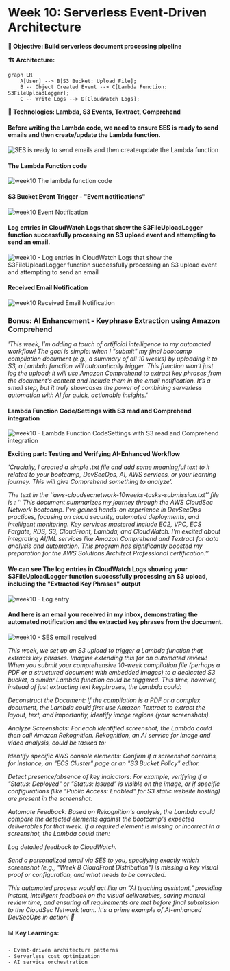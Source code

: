 # Week 10: Serverless Event-Driven Architecture 

**🎯 Objective: Build serverless document processing pipeline** 

**🏗️ Architecture:** 
```mermaid
graph LR  
    A[User] --> B[S3 Bucket: Upload File];  
    B -- Object Created Event --> C[Lambda Function: S3FileUploadLogger];  
    C -- Write Logs --> D[CloudWatch Logs];
```
**🔧 Technologies: Lambda, S3 Events, Textract, Comprehend**
 

#### Before writing the Lambda code, we need to ensure SES is ready to send emails and then create/update the Lambda function. 
![SES is ready to send emails and then createupdate the Lambda function](https://github.com/user-attachments/assets/ecf1db10-65b5-47c3-aca1-8ffcc5942ff7)

#### The Lambda Function code 
![week10 The lambda function code](https://github.com/user-attachments/assets/c26805f0-d6ba-40b3-be6f-4826c63928c7)

#### S3 Bucket Event Trigger  -  "Event notifications" 
![week10 Event Notification](https://github.com/user-attachments/assets/e117a8b2-be61-4cea-9c9f-9deb7b5fe2e9)

#### Log entries in CloudWatch Logs that show the S3FileUploadLogger function successfully processing an S3 upload event and attempting to send an email. 
![week10 - Log entries in CloudWatch Logs that show the S3FileUploadLogger function successfully processing an S3 upload event and attempting to send an email](https://github.com/user-attachments/assets/2270fb49-9040-488f-9664-be37b3de510d)

#### Received Email Notification 
![week10 Received Email Notification](https://github.com/user-attachments/assets/ef876fed-c1c0-4882-84c9-e5a5885f4308)


### Bonus: AI Enhancement - Keyphrase Extraction using Amazon Comprehend 

_'This week, I’m adding a touch of artificial intelligence to my automated workflow! The goal is simple: when I "submit" my final bootcamp compilation document (e.g., a summary of all 10 weeks) by uploading it to S3, a Lambda function will automatically trigger. This function won't just log the upload; it will use Amazon Comprehend to extract key phrases from the document's content and include them in the email notification. It’s a small step, but it truly showcases the power of combining serverless automation with AI for quick, actionable insights.'_ 

#### Lambda Function Code/Settings with S3 read and Comprehend integration 
![week10 - Lambda Function CodeSettings with S3 read and Comprehend integration](https://github.com/user-attachments/assets/a0177efe-bb47-47d3-9553-b66709e2d05c)

**Exciting part: Testing and Verifying AI-Enhanced Workflow** 

_'Crucially, I created a simple .txt file and add some meaningful text to it related to your bootcamp, DevSecOps, AI, AWS services, or your learning journey. This will give Comprehend something to analyze'._ 

_The text in the ‘’aws-cloudsecnetwork-10weeks-tasks-submission.txt’’ file is : 
‘’ This document summarizes my journey through the AWS CloudSec Network bootcamp. I've gained hands-on experience in DevSecOps practices, focusing on cloud security, automated deployments, and intelligent monitoring. Key services mastered include EC2, VPC, ECS Fargate, RDS, S3, CloudFront, Lambda, and CloudWatch. I'm excited about integrating AI/ML services like Amazon Comprehend and Textract for data analysis and automation. This program has significantly boosted my preparation for the AWS Solutions Architect Professional certification.’’_ 

#### We can see The log entries in CloudWatch Logs showing your S3FileUploadLogger function successfully processing an S3 upload, including the "Extracted Key Phrases" output 
![week10 - Log entry](https://github.com/user-attachments/assets/abeb4a55-2c7f-4b71-90c4-cc0b49b9185f)

#### And here is an email you received in my inbox, demonstrating the automated notification and the extracted key phrases from the document. 
![week10 - SES email received](https://github.com/user-attachments/assets/79c87c08-0c3e-40a4-b103-b3e2226bda50)

_This week, we set up an S3 upload to trigger a Lambda function that extracts key phrases. Imagine extending this for an automated review! When you submit your comprehensive 10-week compilation file (perhaps a PDF or a structured document with embedded images) to a dedicated S3 bucket, a similar Lambda function could be triggered. This time, however, instead of just extracting text keyphrases, the Lambda could:_ 

 *Deconstruct the Document: If the compilation is a PDF or a complex document, the Lambda could first use Amazon Textract to extract the layout, text, and importantly, identify image regions (your screenshots).* 

 *Analyze Screenshots: For each identified screenshot, the Lambda could then call Amazon Rekognition. Rekognition, an AI service for image and video analysis, could be tasked to:* 

 *Identify specific AWS console elements: Confirm if a screenshot contains, for instance, an "ECS Cluster" page or an "S3 Bucket Policy" editor.* 

 *Detect presence/absence of key indicators: For example, verifying if a "Status: Deployed" or "Status: Issued" is visible on the image, or if specific configurations (like "Public Access: Enabled" for S3 static website hosting) are present in the screenshot.* 

*Automate Feedback: Based on Rekognition's analysis, the Lambda could compare the detected elements against the bootcamp's expected deliverables for that week. If a required element is missing or incorrect in a screenshot, the Lambda could then:* 

*Log detailed feedback to CloudWatch.* 

*Send a personalized email via SES to you, specifying exactly which screenshot (e.g., "Week 8 CloudFront Distribution") is missing a key visual proof or configuration, and what needs to be corrected.* 

*This automated process would act like an "AI teaching assistant," providing instant, intelligent feedback on the visual deliverables, saving manual review time, and ensuring all requirements are met before final submission to the CloudSec Network team. It's a prime example of AI-enhanced DevSecOps in action! 🧠* 
 

#### 📊 Key Learnings: 
    - Event-driven architecture patterns
    - Serverless cost optimization 
    - AI service orchestration
    


